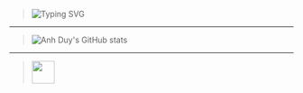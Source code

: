 >![Typing SVG](https://readme-typing-svg.herokuapp.com?font=Fira+Code&size=22&pause=1000&color=FF69B4&center=true&width=435&lines=Thanh+Mai+Ơi!;Làm+người+yêu+tớ+nhé!+❤️)
---
>![Anh Duy's GitHub stats](https://github-readme-stats.vercel.app/api?username=anhduy2208&show_icons=true&theme=radical)
---
><img src="https://media.giphy.com/media/hvRJCLFzcasrR4ia7z/giphy.gif" width="40px">


